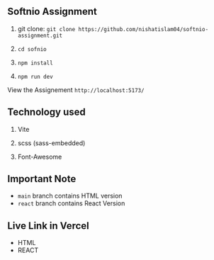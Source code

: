 
## Softnio Assignment

1. git clone: `git clone https://github.com/nishatislam04/softnio-assignment.git`

2.  `cd sofnio`

3.  `npm install`

4.  `npm run dev`

View the Assignement `http://localhost:5173/`


## Technology used

1. Vite

2. scss (sass-embedded)

3. Font-Awesome

## Important Note
* `main` branch contains HTML version
* `react` branch contains React Version

## Live Link in Vercel

 - HTML 
 - REACT 
